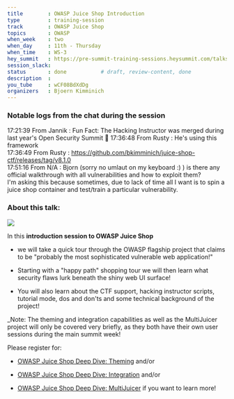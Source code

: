```yaml
---
title        : OWASP Juice Shop Introduction
type         : training-session
track        : OWASP Juice Shop
topics       : OWASP
when_week    : two
when_day     : 11th - Thursday
when_time    : WS-3
hey_summit   : https://pre-summit-training-sessions.heysummit.com/talks/owasp-juice-shop-introduction/
session_slack:
status       : done           # draft, review-content, done
description  :
you_tube     : wCF08BdXdDg
organizers   : Bjoern Kimminich
---
```


### Notable logs from the chat during the session 

17:21:39	 From Jannik : Fun Fact: The Hacking Instructor was merged during last year's Open Security Summit :slightly_smiling_face:
17:36:48	 From Rusty : He's using this framework   \
17:36:49	 From Rusty : https://github.com/bkimminich/juice-shop-ctf/releases/tag/v8.1.0   \
17:51:16	 From N/A : Bjorn (sorry no umlaut on my keyboard :) ) is there any official walkthrough with all vulnerabilities and how to exploit them?  \
I'm asking this because sometimes, due to lack of time all I want is to spin a juice shop container and test/train a particular vulnerability.

### About this talk:

![](https://raw.githubusercontent.com/OWASP/owasp-swag/master/projects/juice-shop/logos/custom/JuicyBot_MedicalMask.png)

In this **introduction session to OWASP Juice Shop**

- we will take a quick tour through the OWASP flagship project that
  claims to be "probably the most sophisticated vulnerable web
  application!"

- Starting with a "happy path" shopping tour we will then learn what
  security flaws lurk beneath the shiny web UI surface!
- You will also learn about the CTF support, hacking instructor scripts,
  tutorial mode, dos and don'ts and some technical background of the
  project!

_Note: The theming and integration capabilities as well as the
MultiJuicer project will only be covered very briefly, as they both have
their own user sessions during the main summit week!

Please register for:

- [OWASP Juice Shop Deep Dive: Theming](https://open-security-summit-2020.heysummit.com/talks/owasp-juice-shop-deep-dive-theming-1/)
  and/or

- [OWASP Juice Shop Deep Dive: Integration](https://open-security-summit-2020.heysummit.com/talks/owasp-juice-shop-deep-dive-integration/)
  and/or

- [OWASP Juice Shop Deep Dive: MultiJuicer](https://open-security-summit-2020.heysummit.com/talks/owasp-juice-shop-deep-dive-multijuicer/)
  if you want to learn more!

